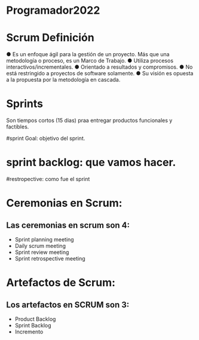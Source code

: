 <h1> Programador2022 </h1>

# Scrum Definición
● Es un enfoque ágil para la gestión de un proyecto. Más que una
metodología o proceso, es un Marco de Trabajo.
● Utiliza procesos interactivos/incrementales.
● Orientado a resultados y compromisos.
● No está restringido a proyectos de software solamente.
● Su visión es opuesta a la propuesta por la metodología en
cascada.

# Sprints

Son tiempos cortos (15 dias) praa entregar productos funcionales y factibles.

#sprint Goal: objetivo del sprint.

# sprint backlog: que vamos hacer.

#restropective: como fue el sprint


# Ceremonias en Scrum:

<h2>Las ceremonias en scrum son 4:</h2>

<ul>
<li>Sprint planning meeting</li>
<li>Daily scrum meeting</li>
<li>Sprint review meeting</li>
<li>Sprint retrospective meeting</li>
</ul>

# Artefactos de Scrum:
<h2>Los artefactos en SCRUM son 3:</h2>
<ul>
  <li>Product Backlog </li>
  <li>Sprint Backlog </li>
  <li>Incremento </li>
 </ul>
